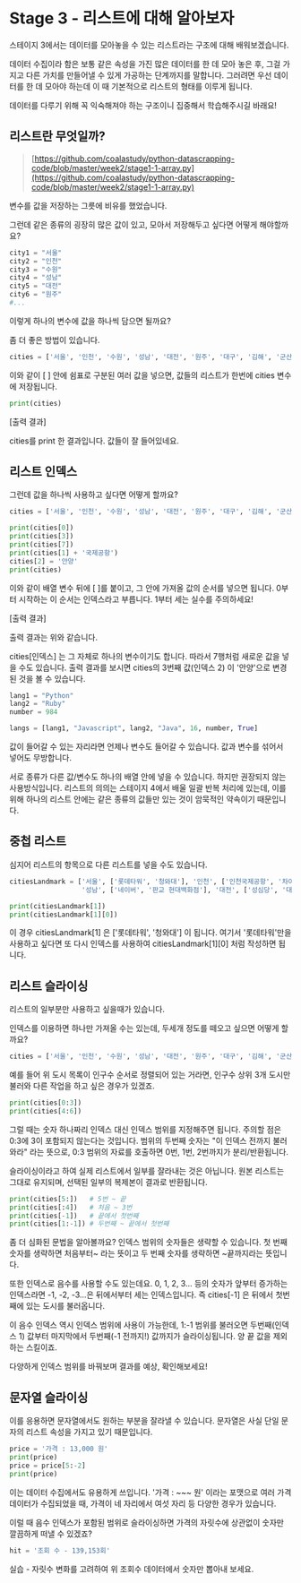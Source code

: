 # Stage 3 - 리스트에 대해 알아보자

스테이지 3에서는 데이터를 모아놓을 수 있는 리스트라는 구조에 대해 배워보겠습니다.

데이터 수집이라 함은 보통 같은 속성을 가진 많은 데이터를 한 데 모아 놓은 후, 그걸 가지고 다른 가치를 만들어낼 수 있게 가공하는 단계까지를 말합니다.
그러려면 우선 데이터를 한 데 모아야 하는데 이 때 기본적으로 리스트의 형태를 이루게 됩니다.

데이터를 다루기 위해 꼭 익숙해져야 하는 구조이니 집중해서 학습해주시길 바래요!

## 리스트란 무엇일까?

> [https://github.com/coalastudy/python-datascrapping-code/blob/master/week2/stage1-1-array.py](https://github.com/coalastudy/python-datascrapping-code/blob/master/week2/stage1-1-array.py)

변수를 값을 저장하는 그릇에 비유를 했었습니다.

그런데 같은 종류의 굉장히 많은 값이 있고, 모아서 저장해두고 싶다면 어떻게 해야할까요?

```python
city1 = "서울"
city2 = "인천"
city3 = "수원"
city4 = "성남"
city5 = "대전"
city6 = "원주"
#...
```

이렇게 하나의 변수에 값을 하나씩 담으면 될까요?

좀 더 좋은 방법이 있습니다.

```python
cities = ['서울', '인천', '수원', '성남', '대전', '원주', '대구', '김해', '군산', '경주', '청주']
```

이와 같이 \[ \] 안에 쉼표로 구분된 여러 값을 넣으면, 값들의 리스트가 한번에 cities 변수에 저장됩니다.

```python
print(cities)
```

[출력 결과]

cities를 print 한 결과입니다. 값들이 잘 들어있네요.


## 리스트 인덱스

그런데 값을 하나씩 사용하고 싶다면 어떻게 할까요?

```python
cities = ['서울', '인천', '수원', '성남', '대전', '원주', '대구', '김해', '군산', '경주', '청주']

print(cities[0])
print(cities[3])
print(cities[7])
print(cities[1] + '국제공항')
cities[2] = '안양'
print(cities)
```

이와 같이 배열 변수 뒤에 \[ \]를 붙이고, 그 안에 가져올 값의 순서를 넣으면 됩니다.
0부터 시작하는 이 순서는 인덱스라고 부릅니다. 1부터 세는 실수를 주의하세요!

[출력 결과]

출력 결과는 위와 같습니다.

cities[인덱스] 는 그 자체로 하나의 변수이기도 합니다. 따라서 7행처럼 새로운 값을 넣을 수도 있습니다.
출력 결과를 보시면 cities의 3번째 값(인덱스 2) 이 '안양'으로 변경된 것을 볼 수 있습니다.

```python
lang1 = "Python"
lang2 = "Ruby"
number = 984

langs = [lang1, "Javascript", lang2, "Java", 16, number, True]
```

값이 들어갈 수 있는 자리라면 언제나 변수도 들어갈 수 있습니다. 값과 변수를 섞어서 넣어도 무방합니다.

서로 종류가 다른 값/변수도 하나의 배열 안에 넣을 수 있습니다. 하지만 권장되지 않는 사용방식입니다. 리스트의 의의는 스테이지 4에서 배울 일괄 반복 처리에 있는데, 이를 위해 하나의 리스트 안에는 같은 종류의 값들만 있는 것이 암묵적인 약속이기 때문입니다.


## 중첩 리스트

심지어 리스트의 항목으로 다른 리스트를 넣을 수도 있습니다.

```python
citiesLandmark = ['서울', ['롯데타워', '청와대'], '인천', ['인천국제공항', '차이나타운'], '수원', ['수원 화성', '박지성로'],
                  '성남', ['네이버', '판교 현대백화점'], '대전', ['성심당', '대전엑스포']]

print(citiesLandmark[1])
print(citiesLandmark[1][0])
```

이 경우 citiesLandmark[1] 은 ['롯데타워', '청와대'] 이 됩니다. 여기서 '롯데타워'만을 사용하고 싶다면 또 다시 인덱스를 사용하여
citiesLandmark[1][0] 처럼 작성하면 됩니다.


## 리스트 슬라이싱

리스트의 일부분만 사용하고 싶을때가 있습니다.

인덱스를 이용하면 하나만 가져올 수는 있는데, 두세개 정도를 떼오고 싶으면 어떻게 할까요?

```python
cities = ['서울', '인천', '수원', '성남', '대전', '원주', '대구', '김해', '군산', '경주', '청주']
```

예를 들어 위 도시 목록이 인구수 순서로 정렬되어 있는 거라면, 인구수 상위 3개 도시만 불러와 다른 작업을 하고 싶은 경우가 있겠죠.

```python
print(cities[0:3])
print(cities[4:6])
```

그럴 때는 숫자 하나짜리 인덱스 대신 인덱스 범위를 지정해주면 됩니다.
주의할 점은 0:3에 3이 포함되지 않는다는 것입니다. 범위의 두번째 숫자는 "이 인덱스 전까지 불러와라" 라는 뜻으로, 0:3 범위의 자료를 호출하면 0번, 1번, 2번까지가 분리/반환됩니다.

슬라이싱이라고 하여 실제 리스트에서 일부를 잘라내는 것은 아닙니다. 원본 리스트는 그대로 유지되며, 선택된 일부의 복제본이 결과로 반환됩니다.

```python
print(cities[5:])   # 5번 ~ 끝
print(cities[:4])   # 처음 ~ 3번
print(cities[-1])   # 끝에서 첫번째
print(cities[1:-1]) # 두번째 ~ 끝에서 첫번째
```

좀 더 심화된 문법을 알아볼까요? 인덱스 범위의 숫자들은 생략할 수 있습니다. 첫 번째 숫자를 생략하면 처음부터~ 라는 뜻이고 두 번째 숫자를 생략하면 ~끝까지라는 뜻입니다.

또한 인덱스로 음수를 사용할 수도 있는데요. 0, 1, 2, 3... 등의 숫자가 앞부터 증가하는 인덱스라면 -1, -2, -3...은 뒤에서부터 세는 인덱스입니다. 즉 cities[-1] 은 뒤에서 첫번째에 있는 도시를 불러옵니다.

이 음수 인덱스 역시 인덱스 범위에 사용이 가능한데, 1:-1 범위를 불러오면 두번째(인덱스 1) 값부터 마지막에서 두번째(-1 전까지!) 값까지가 슬라이싱됩니다. 양 끝 값을 제외하는 스킬이죠.

다양하게 인덱스 범위를 바꿔보며 결과를 예상, 확인해보세요!


## 문자열 슬라이싱

이를 응용하면 문자열에서도 원하는 부분을 잘라낼 수 있습니다. 문자열은 사실 단일 문자의 리스트 속성을 가지고 있기 때문입니다.

```python
price = '가격 : 13,000 원'
print(price)
price = price[5:-2]
print(price)
```

이는 데이터 수집에서도 유용하게 쓰입니다. '가격 : ~~~ 원' 이라는 포맷으로 여러 가격 데이터가 수집되었을 때, 가격이 네 자리에서 여섯 자리 등 다양한 경우가 있습니다.

이럴 때 음수 인덱스가 포함된 범위로 슬라이싱하면 가격의 자릿수에 상관없이 숫자만 깔끔하게 떠낼 수 있겠죠?


```python
hit = '조회 수 - 139,153회'
```

실습 - 자릿수 변화를 고려하여 위 조회수 데이터에서 숫자만 뽑아내 보세요.